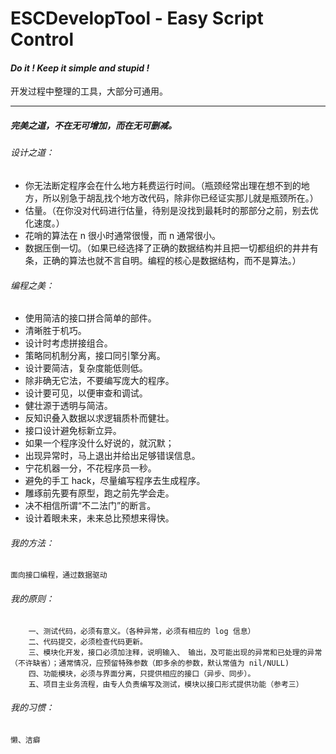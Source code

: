 ESCDevelopTool - Easy Script Control 
==============
#### ***Do it ! Keep it simple and stupid !***

开发过程中整理的工具，大部分可通用。

***

##### 完美之道，不在无可增加，而在无可删减。

###### 设计之道：

* 你无法断定程序会在什么地方耗费运行时间。（瓶颈经常出理在想不到的地方，所以别急于胡乱找个地方改代码，除非你已经证实那儿就是瓶颈所在。）
* 估量。（在你没对代码进行估量，待别是没找到最耗时的那部分之前，别去优化速度。）
* 花哨的算法在 n 很小时通常很慢，而 n 通常很小。
* 数据压倒一切。（如果已经选择了正确的数据结构并且把一切都组织的井井有条，正确的算法也就不言自明。编程的核心是数据结构，而不是算法。）

###### 编程之美：

* 使用简洁的接口拼合简单的部件。
* 清晰胜于机巧。
* 设计时考虑拼接组合。
* 策略同机制分离，接口同引擎分离。
* 设计要简洁，复杂度能低则低。
* 除非确无它法，不要编写庞大的程序。
* 设计要可见，以便审查和调试。
* 健壮源于透明与简洁。
* 反知识叠入数据以求逻辑质朴而健壮。
* 接口设计避免标新立异。
* 如果一个程序没什么好说的，就沉默；
* 出现异常时，马上退出并给出足够错误信息。
* 宁花机器一分，不花程序员一秒。
* 避免的手工 hack，尽量编写程序去生成程序。
* 雕琢前先要有原型，跑之前先学会走。
* 决不相信所谓“不二法门”的断言。
* 设计着眼未来，未来总比预想来得快。

###### 我的方法：
	面向接口编程，通过数据驱动

###### 我的原则：
		一、测试代码，必须有意义。（各种异常，必须有相应的 log 信息）
		二、代码提交，必须检查代码更新。
		三、模块化开发，接口必须加注释，说明输入、　输出，及可能出现的异常和已处理的异常（不许缺省）；通常情况，应预留特殊参数（即多余的参数，默认常值为 nil/NULL)
		四、功能模块，必须与界面分离，只提供相应的接口（异步、同步）。
		五、项目主业务流程，由专人负责编写及测试，模块以接口形式提供功能（参考三）

###### 我的习惯：
	懒、洁癖